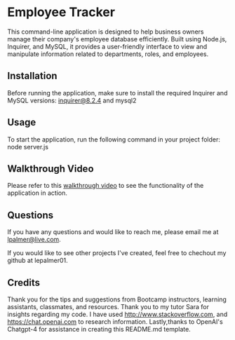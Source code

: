 # Employee Tracker

This command-line application is designed to help business owners manage their company's employee database efficiently. Built using Node.js, Inquirer, and MySQL, it provides a user-friendly interface to view and manipulate information related to departments, roles, and employees.

## Installation

Before running the application, make sure to install the required Inquirer and MySQL versions: inquirer@8.2.4 and mysql2

## Usage

To start the application, run the following command in your project folder: node server.js

## Walkthrough Video

Please refer to this [walkthrough video](https://drive.google.com/file/d/1bWUlwm5n4K_CTOPVbD5Nv4gcgCvLWQ4Q/view) to see the functionality of the application in action.

## Questions

If you have any questions and would like to reach me, please email me at lpalmer@live.com.

If you would like to see other projects I've created, feel free to chechout my github at lepalmer01.

## Credits

Thank you for the tips and suggestions from Bootcamp instructors, learning assistants, classmates, and resources. Thank you to my tutor Sara for insights regarding my code. I have used http://www.stackoverflow.com, and https://chat.openai.com to research information. Lastly,thanks to OpenAI's Chatgpt-4 for assistance in creating this README.md template.